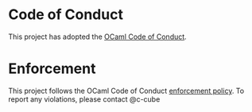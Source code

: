 # Code of Conduct

This project has adopted the [OCaml Code of Conduct](https://github.com/ocaml/code-of-conduct/blob/main/CODE_OF_CONDUCT.md).

# Enforcement

This project follows the OCaml Code of Conduct
[enforcement policy](https://github.com/ocaml/code-of-conduct/blob/main/CODE_OF_CONDUCT.md#enforcement).
To report any violations, please contact @c-cube
